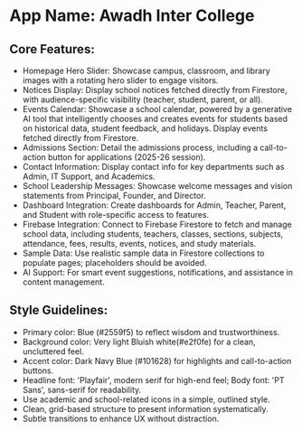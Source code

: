 # **App Name**: Awadh Inter College

## Core Features:

- Homepage Hero Slider: Showcase campus, classroom, and library images with a rotating hero slider to engage visitors.
- Notices Display: Display school notices fetched directly from Firestore, with audience-specific visibility (teacher, student, parent, or all).
- Events Calendar: Showcase a school calendar, powered by a generative AI tool that intelligently chooses and creates events for students based on historical data, student feedback, and holidays. Display events fetched directly from Firestore.
- Admissions Section: Detail the admissions process, including a call-to-action button for applications (2025-26 session).
- Contact Information: Display contact info for key departments such as Admin, IT Support, and Academics.
- School Leadership Messages: Showcase welcome messages and vision statements from Principal, Founder, and Director.
- Dashboard Integration: Create dashboards for Admin, Teacher, Parent, and Student with role-specific access to features.
- Firebase Integration: Connect to Firebase Firestore to fetch and manage school data, including students, teachers, classes, sections, subjects, attendance, fees, results, events, notices, and study materials.
- Sample Data: Use realistic sample data in Firestore collections to populate pages; placeholders should be avoided.
- AI Support: For smart event suggestions, notifications, and assistance in content management.

## Style Guidelines:

- Primary color: Blue (#2559f5) to reflect wisdom and trustworthiness.
- Background color: Very light Bluish white(#e2f0fe) for a clean, uncluttered feel.
- Accent color: Dark Navy Blue (#101628) for highlights and call-to-action buttons.
- Headline font: 'Playfair', modern serif for high-end feel; Body font: 'PT Sans', sans-serif for readability.
- Use academic and school-related icons in a simple, outlined style.
- Clean, grid-based structure to present information systematically.
- Subtle transitions to enhance UX without distraction.